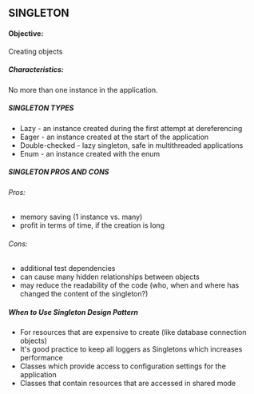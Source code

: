 ## SINGLETON

#### Objective:
Creating objects

##### Characteristics: 
No more than one instance in the application.

##### SINGLETON TYPES

- Lazy - an instance created during the first attempt at dereferencing
- Eager - an instance created at the start of the application
- Double-checked - lazy singleton, safe in multithreaded applications
- Enum - an instance created with the enum

##### SINGLETON PROS AND CONS

###### Pros:
- memory saving (1 instance vs. many)
- profit in terms of time, if the creation is long

###### Cons:
- additional test dependencies
- can cause many hidden relationships between objects
- may reduce the readability of the code (who, when and where has changed the content of the singleton?)

##### When to Use Singleton Design Pattern
- For resources that are expensive to create (like database connection objects)
- It's good practice to keep all loggers as Singletons which increases performance
- Classes which provide access to configuration settings for the application
- Classes that contain resources that are accessed in shared mode